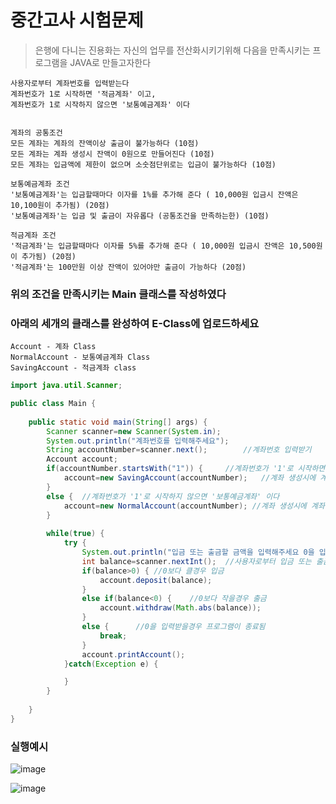 # 중간고사 시험문제

> 은행에 다니는 진용화는 자신의 업무를 전산화시키기위해 다음을 만족시키는 프로그램을 JAVA로 만들고자한다

```
사용자로부터 계좌번호를 입력받는다 
계좌번호가 1로 시작하면 '적금계좌' 이고,
계좌번호가 1로 시작하지 않으면 '보통예금계좌' 이다


계좌의 공통조건
모든 계좌는 계좌의 잔액이상 출금이 불가능하다 (10점)
모든 계좌는 계좌 생성시 잔액이 0원으로 만들어진다 (10점)
모든 계좌는 입금액에 제한이 없으며 소숫점단위로는 입금이 불가능하다 (10점)

보통예금계좌 조건
'보통예금계좌'는 입금할때마다 이자를 1%를 추가해 준다 ( 10,000원 입금시 잔액은 10,100원이 추가됨) (20점)
'보통예금계좌'는 입금 및 출금이 자유롭다 (공통조건을 만족하는한) (10점)

적금계좌 조건
'적금계좌'는 입금할때마다 이자를 5%를 추가해 준다 ( 10,000원 입금시 잔액은 10,500원이 추가됨) (20점)
'적금계좌'는 100만원 이상 잔액이 있어야만 출금이 가능하다 (20점)
```

### 위의 조건을 만족시키는 Main 클래스를 작성하였다
### 아래의 세개의 클래스를 완성하여 E-Class에 업로드하세요
```
Account - 계좌 Class
NormalAccount - 보통예금계좌 Class
SavingAccount - 적금계좌 class
```


``` java
import java.util.Scanner;

public class Main {
	
	public static void main(String[] args) {
		Scanner scanner=new Scanner(System.in);
		System.out.println("계좌번호를 입력해주세요");
		String accountNumber=scanner.next();		//계좌번호 입력받기
		Account account;
		if(accountNumber.startsWith("1")) {		//계좌번호가 '1'로 시작하면 적금계좌
			account=new SavingAccount(accountNumber);	//계좌 생성시에 계좌번호를 넣어서 생성
		}
		else {	//계좌번호가 '1'로 시작하지 않으면 '보통예금계좌' 이다
			account=new NormalAccount(accountNumber); //계좌 생성시에 계좌번호를 넣어서 생성
		}
		
		while(true) {
			try {
				System.out.println("입금 또는 출금할 금액을 입력해주세요 0을 입력하면 프로그램이 종료됩니다");
				int balance=scanner.nextInt();	//사용자로부터 입금 또는 출금액 입력받기
				if(balance>0) {	//0보다 클경우 입금
					account.deposit(balance);
				}
				else if(balance<0) {	//0보다 작을경우 출금
					account.withdraw(Math.abs(balance));
				}
				else {		//0을 입력받을경우 프로그램이 종료됨
					break;
				}
				account.printAccount();
			}catch(Exception e) {

			}
		}
		
	}
}
```

### 실행예시
![image](https://user-images.githubusercontent.com/21700482/163700531-85f8c86e-f4c1-46b1-8820-a2e482ac096e.png)

![image](https://user-images.githubusercontent.com/21700482/163700911-775f875f-94d9-4d69-9b81-43f38544584d.png)


